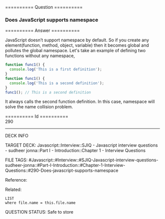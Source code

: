 ========== Question ==========  

### Does JavaScript supports namespace  

========== Answer ==========  

JavaScript doesn’t support namespace by default. So if you create any
element(function, method, object, variable) then it becomes global and pollutes
the global namespace. Let's take an example of defining two functions without
any namespace,

```javascript
function func1() {
  console.log('This is a first definition');
}
function func1() {
  console.log('This is a second definition');
}
func1(); // This is a second definition
```

It always calls the second function definition. In this case, namespace will
solve the name collision problem.

========== Id ==========  
290

---

DECK INFO

TARGET DECK: Javascript::Interview::SJIQ - Javascript interview questions - sudheer jonna::Part I - Introduction::Chapter 1 - Interview Questions

FILE TAGS: #Javascript::#Interview::#SJIQ-Javascript-interview-questions-sudheer-jonna::#Part-I-Introduction::#Chapter-1-Interview-Questions::#290-Does-javascript-supports-namespace

Reference:

Related:

```dataview
LIST
where file.name = this.file.name
```

QUESTION STATUS: Safe to store
